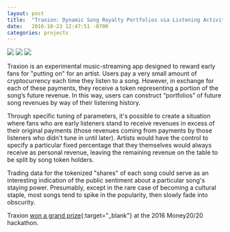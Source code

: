 ```yaml
---
layout: post
title:  "Traxion: Dynamic Song Royalty Portfolios via Listening Activity"
date:   2016-10-23 12:47:51 -0700
categories: projects
---
```


<div class="project-showcase">
<img src="{{ "/assets/images/Traxion_-_Screenshot_1.png" | absolute_url }}" />
<img src="{{ "/assets/images/Traxion_-_Screenshot_2.png" | absolute_url }}" />
<img src="{{ "/assets/images/Traxion_-_Screenshot_3.png" | absolute_url }}" />
</div>

Traxion is an experimental music-streaming app designed to reward early fans for "putting on" for an artist. Users pay a very small amount of cryptocurrency each time they listen to a song. However, in exchange for each of these payments, they receive a token representing a portion of the song’s future revenue. In this way, users can construct “portfolios” of future song revenues by way of their listening history.

Through specific tuning of parameters, it's possible to create a situation where fans who are early listeners stand to receive revenues in excess of their original payments (those revenues coming from payments by those listeners who didn't tune in until later). Artists would have the control to specify a particular fixed percentage that they themselves would always receive as personal revenue, leaving the remaining revenue on the table to be split by song token holders.

Trading data for the tokenized "shares" of each song could serve as an interesting indication of the public sentiment about a particular song's staying power. Presumably, except in the rare case of becoming a cultural staple, most songs tend to spike in the popularity, then slowly fade into obscurity.

Traxion [won a grand prize](https://twitter.com/AngelHack/status/790362117794729985){:target="_blank"} at the 2016 Money20/20 hackathon.
